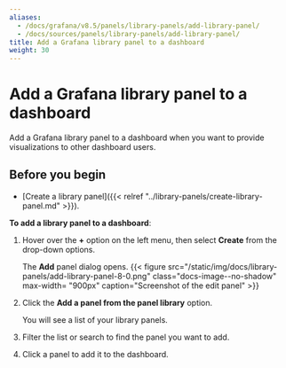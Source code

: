 ```yaml
---
aliases:
  - /docs/grafana/v8.5/panels/library-panels/add-library-panel/
  - /docs/sources/panels/library-panels/add-library-panel/
title: Add a Grafana library panel to a dashboard
weight: 30
---
```


# Add a Grafana library panel to a dashboard

Add a Grafana library panel to a dashboard when you want to provide visualizations to other dashboard users.

## Before you begin

- [Create a library panel]({{< relref "../library-panels/create-library-panel.md" >}}).

**To add a library panel to a dashboard**:

1. Hover over the **+** option on the left menu, then select **Create** from the drop-down options.

   The **Add** panel dialog opens.
   {{< figure src="/static/img/docs/library-panels/add-library-panel-8-0.png" class="docs-image--no-shadow" max-width= "900px" caption="Screenshot of the edit panel" >}}

1. Click the **Add a panel from the panel library** option.

   You will see a list of your library panels.

1. Filter the list or search to find the panel you want to add.
1. Click a panel to add it to the dashboard.
